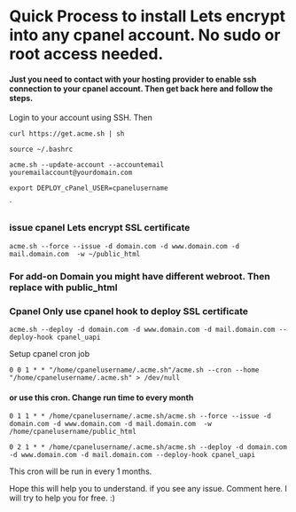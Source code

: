 # Quick Process to install Lets encrypt into any cpanel account. No sudo or root access needed. 

#### Just you need to contact with your hosting provider to enable ssh connection to your cpanel account. Then get back here and follow the steps. 

Login to your account using SSH. Then 

 `curl https://get.acme.sh | sh`
 
`source ~/.bashrc`

`acme.sh --update-account --accountemail youremailaccount@yourdomain.com`

`export DEPLOY_cPanel_USER=cpanelusername`




`
### issue cpanel Lets encrypt SSL certificate 

`acme.sh --force --issue -d domain.com -d www.domain.com -d mail.domain.com  -w ~/public_html`

### For add-on Domain you might have different webroot. Then replace with public_html 

### Cpanel Only use cpanel hook to deploy SSL certificate

`acme.sh --deploy -d domain.com -d www.domain.com -d mail.domain.com --deploy-hook cpanel_uapi`


Setup cpanel cron job

`0 0 1 * * "/home/cpanelusername/.acme.sh"/acme.sh --cron --home "/home/cpanelusername/.acme.sh" > /dev/null `
#### or use this cron. Change run time to every month 

`0 1 1 * * /home/cpanelusername/.acme.sh/acme.sh --force --issue -d domain.com -d www.domain.com -d mail.domain.com  -w /home/cpanelusername/public_html`

`0 2 1 * * /home/cpanelusername/.acme.sh/acme.sh --deploy -d domain.com -d www.domain.com -d mail.domain.com --deploy-hook cpanel_uapi`

This cron will be run in every 1 months. 

Hope this will help you to understand. if you see any issue. Comment here. I will try to help you for free. :) 
